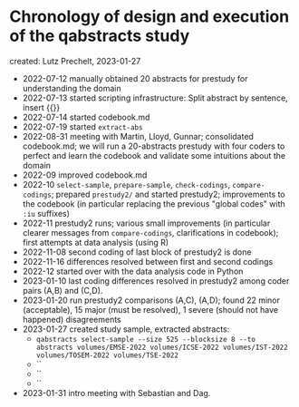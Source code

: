 # Chronology of design and execution of the qabstracts study

created: Lutz Prechelt, 2023-01-27

- 2022-07-12 manually obtained 20 abstracts for prestudy for understanding the domain
- 2022-07-13 started scripting infrastructure: Split abstract by sentence, insert {{}}
- 2022-07-14 started codebook.md
- 2022-07-19 started `extract-abs`
- 2022-08-31 meeting with Martin, Lloyd, Gunnar; consolidated codebook.md;
  we will run a 20-abstracts prestudy with four coders to perfect and learn the codebook
  and validate some intuitions about the domain
- 2022-09 improved codebook.md
- 2022-10 `select-sample`, `prepare-sample`, `check-codings`, `compare-codings`; 
  prepared `prestudy2/` and started prestudy2; improvements to the codebook
  (in particular replacing the previous "global codes" with `:iu` suffixes)
- 2022-11 prestudy2 runs; various small improvements
  (in particular clearer messages from `compare-codings`, clarifications in codebook);
  first attempts at data analysis (using R)
- 2022-11-08 second coding of last block of prestudy2 is done
- 2022-11-16 differences resolved between first and second codings
- 2022-12 started over with the data analysis code in Python
- 2023-01-10 last coding differences resolved in prestudy2 among coder pairs (A,B) and (C,D).
- 2023-01-20 run prestudy2 comparisons (A,C), (A,D); 
  found 22 minor (acceptable), 15 major (must be resolved), 1 severe (should not have happened) 
  disagreements
- 2023-01-27 created study sample, extracted abstracts:  
  - `qabstracts select-sample --size 525 --blocksize 8 --to abstracts volumes/EMSE-2022 volumes/ICSE-2022 volumes/IST-2022 volumes/TOSEM-2022 volumes/TSE-2022`
  - ``
  - ``
  - ``
- 2023-01-31 intro meeting with Sebastian and Dag. 